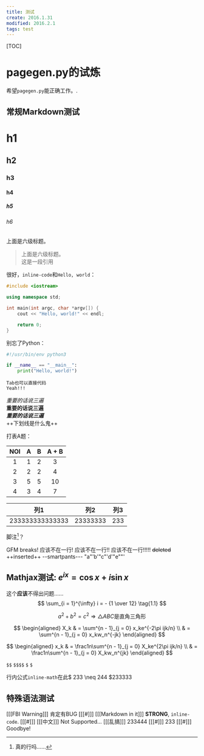 ```yaml
---
title: 测试
create: 2016.1.31
modified: 2016.2.1
tags: test
---
```

[TOC]
# pagegen.py的试炼
希望`pagegen.py`能正确工作。.  

## 常规Markdown测试
# h1
## h2
### h3
#### h4
##### h5
###### h6
上面是六级标题。  
> 上面是六级标题。  
> 这是一段引用  

很好，`inline-code`和`Hello, world`：

```cpp
#include <iostream>

using namespace std;

int main(int argc, char *argv[]) {
    cout << "Hello, world!" << endl;

    return 0;
}
```
别忘了Python：

```python
#!/usr/bin/env python3

if __name__ == "__main__":
    print("Hello, world!")
```

    Tab也可以直接代码
    Yeah!!!

*重要的话说三遍*  
**重要的话说三遍**  
***重要的话说三遍***  
++下划线是什么鬼++

打表A题：

| NOI | A | B | A + B |
|:---:|:-:|:-:|:-----:|
|  1  | 1 | 2 |   3   |
|  2  | 2 | 2 |   4   |
|  3  | 5 | 5 |   10  |
|  4  | 3 | 4 |   7   |

|列1    |列2     |列3    |
|:-----:|--------|:-----:|
|233333333333333   |23333333|233    |


脚注[^footnote]？  
[^footnote]: 真的行吗......

GFM breaks!
应该不在一行!
应该不在一行!!
应该不在一行!!!!!
~~deleted~~
++inserted++
--smartpants---
"a"'b'"c"'d'"e""'

## Mathjax测试: $e^{ix} = \cos x + i\sin x$
这个**应该**不得出问题......
$$ \sum_{i = 1}^{\infty} i = - {1 \over 12} \tag{1.1} $$

$$ a^2 + b^2 = c^2 \Rightarrow \triangle ABC\text{是直角三角形} \tag{1.2} $$

$$
\begin{aligned}
X_k & = \sum^{n - 1}_{j = 0} x_ke^{-2\pi ijk/n} \\
    & = \sum^{n - 1}_{j = 0} x_kw_n^{-jk}
\end{aligned}
$$

$$
\begin{aligned}
x_k & = \frac1n\sum^{n - 1}_{j = 0} X_ke^{2\pi ijk/n} \\
    & = \frac1n\sum^{n - 1}_{j = 0} X_kw_n^{jk}
\end{aligned}
$$

`$$` `$$$$` `$` `$`

行内公式`inline-math`在此$ 233 \neq 244 $233333

## 特殊语法测试
[[[FBI Warning]]]
肯定有BUG
[[[#]]]
[[[Markdown in it]]]
**STRONG**, `inline-code`.
[[[#]]]
[[[中文]]]
Not Supported...
[[[乱搞]]]
233444
[[[#]]]
233
[[[#]]]
Goodbye!
